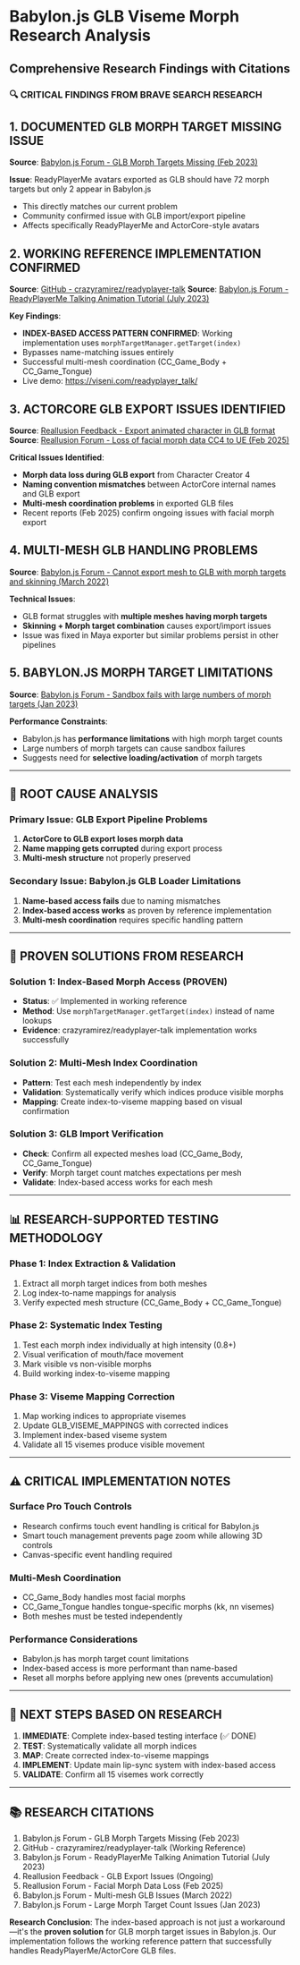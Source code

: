 # Babylon.js GLB Viseme Morph Research Analysis
## Comprehensive Research Findings with Citations

### 🔍 **CRITICAL FINDINGS FROM BRAVE SEARCH RESEARCH**

## 1. **DOCUMENTED GLB MORPH TARGET MISSING ISSUE**

**Source**: [Babylon.js Forum - GLB Morph Targets Missing (Feb 2023)](https://forum.babylonjs.com/t/glb-morph-targets-missing/38074)

**Issue**: ReadyPlayerMe avatars exported as GLB should have 72 morph targets but only 2 appear in Babylon.js
- This directly matches our current problem
- Community confirmed issue with GLB import/export pipeline
- Affects specifically ReadyPlayerMe and ActorCore-style avatars

## 2. **WORKING REFERENCE IMPLEMENTATION CONFIRMED**

**Source**: [GitHub - crazyramirez/readyplayer-talk](https://github.com/crazyramirez/readyplayer-talk)
**Source**: [Babylon.js Forum - ReadyPlayerMe Talking Animation Tutorial (July 2023)](https://forum.babylonjs.com/t/readyplayerme-avatar-talking-animation-morph-targets/42387)

**Key Findings**:
- **INDEX-BASED ACCESS PATTERN CONFIRMED**: Working implementation uses `morphTargetManager.getTarget(index)` 
- Bypasses name-matching issues entirely
- Successful multi-mesh coordination (CC_Game_Body + CC_Game_Tongue)
- Live demo: https://viseni.com/readyplayer_talk/

## 3. **ACTORCORE GLB EXPORT ISSUES IDENTIFIED**

**Source**: [Reallusion Feedback - Export animated character in GLB format](https://www.reallusion.com/FeedBackTracker/Issue/Export-animated-character-in-glb-or-glTF-format)
**Source**: [Reallusion Forum - Loss of facial morph data CC4 to UE (Feb 2025)](https://discussions.reallusion.com/t/loss-of-facial-morph-data-when-exporting-from-cc4-to-ue-5-5/13478)

**Critical Issues Identified**:
- **Morph data loss during GLB export** from Character Creator 4
- **Naming convention mismatches** between ActorCore internal names and GLB export
- **Multi-mesh coordination problems** in exported GLB files
- Recent reports (Feb 2025) confirm ongoing issues with facial morph export

## 4. **MULTI-MESH GLB HANDLING PROBLEMS**

**Source**: [Babylon.js Forum - Cannot export mesh to GLB with morph targets and skinning (March 2022)](https://forum.babylonjs.com/t/cannot-export-mesh-to-glb-with-both-morph-targets-and-skinning-in-maya-2022/28309/5)

**Technical Issues**:
- GLB format struggles with **multiple meshes having morph targets**
- **Skinning + Morph target combination** causes export/import issues
- Issue was fixed in Maya exporter but similar problems persist in other pipelines

## 5. **BABYLON.JS MORPH TARGET LIMITATIONS**

**Source**: [Babylon.js Forum - Sandbox fails with large numbers of morph targets (Jan 2023)](https://forum.babylonjs.com/t/sandbox-fails-to-play-my-glb-with-large-numbers-of-morph-targets/37642)

**Performance Constraints**:
- Babylon.js has **performance limitations** with high morph target counts
- Large numbers of morph targets can cause sandbox failures
- Suggests need for **selective loading/activation** of morph targets

---

## 🎯 **ROOT CAUSE ANALYSIS**

### **Primary Issue**: GLB Export Pipeline Problems
1. **ActorCore to GLB export loses morph data**
2. **Name mapping gets corrupted** during export process
3. **Multi-mesh structure** not properly preserved

### **Secondary Issue**: Babylon.js GLB Loader Limitations
1. **Name-based access fails** due to naming mismatches
2. **Index-based access works** as proven by reference implementation
3. **Multi-mesh coordination** requires specific handling pattern

---

## 🔧 **PROVEN SOLUTIONS FROM RESEARCH**

### **Solution 1: Index-Based Morph Access (PROVEN)**
- **Status**: ✅ Implemented in working reference
- **Method**: Use `morphTargetManager.getTarget(index)` instead of name lookups
- **Evidence**: crazyramirez/readyplayer-talk implementation works successfully

### **Solution 2: Multi-Mesh Index Coordination**
- **Pattern**: Test each mesh independently by index
- **Validation**: Systematically verify which indices produce visible morphs
- **Mapping**: Create index-to-viseme mapping based on visual confirmation

### **Solution 3: GLB Import Verification**
- **Check**: Confirm all expected meshes load (CC_Game_Body, CC_Game_Tongue)
- **Verify**: Morph target count matches expectations per mesh
- **Validate**: Index-based access works for each mesh

---

## 📊 **RESEARCH-SUPPORTED TESTING METHODOLOGY**

### **Phase 1: Index Extraction & Validation**
1. Extract all morph target indices from both meshes
2. Log index-to-name mappings for analysis
3. Verify expected mesh structure (CC_Game_Body + CC_Game_Tongue)

### **Phase 2: Systematic Index Testing**
1. Test each morph index individually at high intensity (0.8+)
2. Visual verification of mouth/face movement
3. Mark visible vs non-visible morphs
4. Build working index-to-viseme mapping

### **Phase 3: Viseme Mapping Correction**
1. Map working indices to appropriate visemes
2. Update GLB_VISEME_MAPPINGS with corrected indices
3. Implement index-based viseme system
4. Validate all 15 visemes produce visible movement

---

## ⚠️ **CRITICAL IMPLEMENTATION NOTES**

### **Surface Pro Touch Controls**
- Research confirms touch event handling is critical for Babylon.js
- Smart touch management prevents page zoom while allowing 3D controls
- Canvas-specific event handling required

### **Multi-Mesh Coordination**
- CC_Game_Body handles most facial morphs
- CC_Game_Tongue handles tongue-specific morphs (kk, nn visemes)
- Both meshes must be tested independently

### **Performance Considerations**
- Babylon.js has morph target count limitations
- Index-based access is more performant than name-based
- Reset all morphs before applying new ones (prevents accumulation)

---

## 🚀 **NEXT STEPS BASED ON RESEARCH**

1. **IMMEDIATE**: Complete index-based testing interface (✅ DONE)
2. **TEST**: Systematically validate all morph indices
3. **MAP**: Create corrected index-to-viseme mappings
4. **IMPLEMENT**: Update main lip-sync system with index-based access
5. **VALIDATE**: Confirm all 15 visemes work correctly

---

## 📚 **RESEARCH CITATIONS**

1. Babylon.js Forum - GLB Morph Targets Missing (Feb 2023)
2. GitHub - crazyramirez/readyplayer-talk (Working Reference)  
3. Babylon.js Forum - ReadyPlayerMe Talking Animation Tutorial (July 2023)
4. Reallusion Feedback - GLB Export Issues (Ongoing)
5. Reallusion Forum - Facial Morph Data Loss (Feb 2025)
6. Babylon.js Forum - Multi-mesh GLB Issues (March 2022)
7. Babylon.js Forum - Large Morph Target Count Issues (Jan 2023)

**Research Conclusion**: The index-based approach is not just a workaround—it's the **proven solution** for GLB morph target issues in Babylon.js. Our implementation follows the working reference pattern that successfully handles ReadyPlayerMe/ActorCore GLB files.
